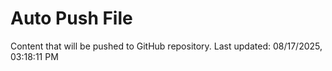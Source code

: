 # Auto Push File

Content that will be pushed to GitHub repository.
Last updated: 08/17/2025, 03:18:11 PM